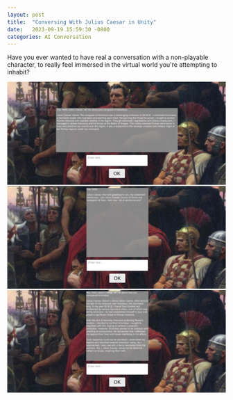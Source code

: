```yaml
---
layout: post
title:  "Conversing With Julius Caesar in Unity"
date:   2023-09-19 15:59:30 -0800
categories: AI Conversation
---
```


Have you ever wanted to have real a conversation with a non-playable character, to really feel immersed in the virtual world you're attempting to inhabit?

<img src="/assets/Ariovistus.png"> 


<img src="/assets/Caesar1.png"> 


<img src="/assets/Notlong.png"> 


[Scenario.gg]: https://www.scenario.com/


